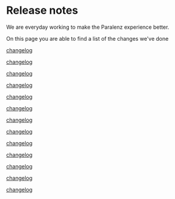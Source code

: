 # Release notes
We are everyday working to make the Paralenz experience better.

On this page you are able to find a list of the changes we've done

[changelog](changes/v3.1.1.md ':include :type=markdown')

[changelog](changes/v3.1.0.md ':include :type=markdown')

[changelog](changes/v3.0.0.md ':include :type=markdown')

[changelog](changes/v2.18.0.md ':include :type=markdown')

[changelog](changes/v2.17.0.md ':include :type=markdown')

[changelog](changes/v2.15.3.md ':include :type=markdown')

[changelog](changes/v2.15.2.md ':include :type=markdown')

[changelog](changes/v2.15.1.md ':include :type=markdown')

[changelog](changes/v2.15.0.md ':include :type=markdown')

[changelog](changes/v2.14.0.md ':include :type=markdown')

[changelog](changes/v2.13.2.md ':include :type=markdown')

[changelog](changes/v2.13.1.md ':include :type=markdown')

[changelog](changes/v2.13.0.md ':include :type=markdown')
